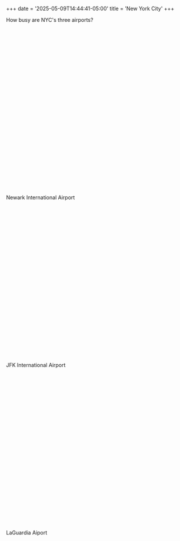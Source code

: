 +++
date = '2025-05-09T14:44:41-05:00'
title = 'New York City'
+++

How busy are NYC's three airports?

<div style="min-height:437px" id="datawrapper-vis-ILSUJ"><script type="text/javascript" defer src="https://datawrapper.dwcdn.net/ILSUJ/embed.js" charset="utf-8" data-target="#datawrapper-vis-ILSUJ"></script><noscript><img src="https://datawrapper.dwcdn.net/ILSUJ/full.png" alt="" /></noscript></div>

Newark International Airport

<div style="min-height:410px" id="datawrapper-vis-WpBu3"><script type="text/javascript" defer src="https://datawrapper.dwcdn.net/WpBu3/embed.js" charset="utf-8" data-target="#datawrapper-vis-WpBu3"></script><noscript><img src="https://datawrapper.dwcdn.net/WpBu3/full.png" alt="" /></noscript></div>


JFK International Airport

<div style="min-height:410px" id="datawrapper-vis-Zgw1T"><script type="text/javascript" defer src="https://datawrapper.dwcdn.net/Zgw1T/embed.js" charset="utf-8" data-target="#datawrapper-vis-Zgw1T"></script><noscript><img src="https://datawrapper.dwcdn.net/Zgw1T/full.png" alt="" /></noscript></div>


LaGuardia Aiport

<div style="min-height:375px" id="datawrapper-vis-IcEtB"><script type="text/javascript" defer src="https://datawrapper.dwcdn.net/IcEtB/embed.js" charset="utf-8" data-target="#datawrapper-vis-IcEtB"></script><noscript><img src="https://datawrapper.dwcdn.net/IcEtB/full.png" alt="" /></noscript></div>
